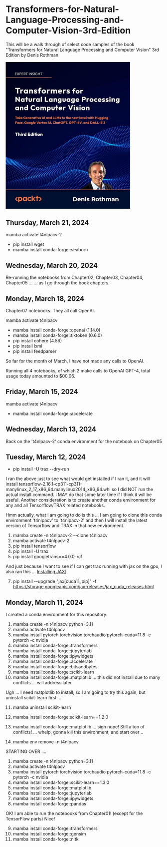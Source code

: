 # Transformers-for-Natural-Language-Processing-and-Computer-Vision-3rd-Edition

This will be a walk through of select code samples of the book "Transformers for Natural Language Processing and Computer Vision" 3rd Edition by Denis Rothman

<img src="Transformers_3rd_Edition.jpg?raw=tru" alt="drawing" width="400"/>

## Thursday, March 21, 2024

mamba activate t4nlpacv-2

* pip install wget
* mamba install conda-forge::seaborn

## Wednesday, March 20, 2024

Re-running the notebooks from Chapter02, Chapter03, Chapter04, Chapter05 ...
... as I go through the book chapters.

## Monday, March 18, 2024

Chapter07 notebooks. They all call OpenAI.

mamba activate t4nlpacv

* mamba install conda-forge::openai (1.14.0)
* mamba install conda-forge::tiktoken (0.6.0)
* pip install cohere (4.56)
* pip install lxml
* pip install feedparser

So far for the month of March, I have not made any calls to OpenAI.

Running all 4 notebooks, of which 2 make calls to OpenAI GPT-4, total usage today amounted to $00.06. 

## Friday, March 15, 2024

mamba activate t4nlpacv

* mamba install conda-forge::accelerate

## Wednesday, March 13, 2024

Back on the 't4nlpacv-2' conda environment for the notebook on Chapter05

## Tuesday, March 12, 2024

* pip install -U trax --dry-run

I ran the above just to see what would get installed if I ran it, and it will install tensorflow-2.16.1-cp311-cp311-manylinux_2_17_x86_64.manylinux2014_x86_64.whl so I did NOT run the actual install command. I MAY do that some later time if I think it will be useful. Another consideration is to create another conda environment for any and all Tensorflow/TRAX related notebooks. 

Hmm actually, what I am going to do is this ... I am going to clone this conda environment 't4nlpacv' to 't4nlpacv-2' and then I will install the latest version of Tensorflow and TRAX in that new environment.

 1) mamba create -n t4nlpacv-2 --clone t4nlpacv
 2) mamba activate t4nlpacv-2
 3) pip install tensorflow
 4) pip install -U trax
 5) pip install googletrans==4.0.0-rc1 

And just because I want to see if I can get trax running with jax on the gpu, I also ran this ... [Installing JAX](https://jax.readthedocs.io/en/latest/installation.html)]

 7) pip install --upgrade "jax[cuda11_pip]" -f https://storage.googleapis.com/jax-releases/jax_cuda_releases.html

## Monday, March 11, 2024

I created a conda environment for this repository:

 1) mamba create -n t4nlpacv python=3.11
 2) mamba activate t4nlpacv
 3) mamba install pytorch torchvision torchaudio pytorch-cuda=11.8 -c pytorch -c nvidia
 4) mamba install conda-forge::transformers
 5) mamba install conda-forge::jupyterlab
 6) mamba install conda-forge::ipywidgets
 7) mamba install conda-forge::accelerate
 8) mamba install conda-forge::bitsandbytes
 9) mamba install conda-forge::scikit-learn
10) mamba install conda-forge::matplotlib ... this did not install due to many conflicts ... will address later

Ugh ... I need matplotlib to install, so I am going to try this again, but uninstall scikit-learn first: ...

11) mamba uninstall scikit-learn
12) mamba install conda-forge:scikit-learn==1.2.0
13) mamba install conda-forge::matplotlib ... sigh nope! Still a ton of conflicts! ... whelp, gonna kill this environment, and start over ..

14) mamba env remove -n t4nlpacv

STARTING OVER ....

  1) mamba create -n t4nlpacv python=3.11
  2) mamba activate t4nlpacv
  3) mamba install pytorch torchvision torchaudio pytorch-cuda=11.8 -c pytorch -c nvidia
  4) mamba install conda-forge::scikit-learn==1.3.0
  5) mamba install conda-forge::matplotlib
  6) mamba install conda-forge::jupyterlab
  7) mamba install conda-forge::ipywidgets
  8) mamba install conda-forge::pandas

 OK! I am able to run the notebooks from Chapter01! (except for the TensorFlow parts) Nice!

  9) mamba install conda-forge::transformers
 10) mamba install conda-forge::gensim
 11) mamba install conda-forge::nltk
